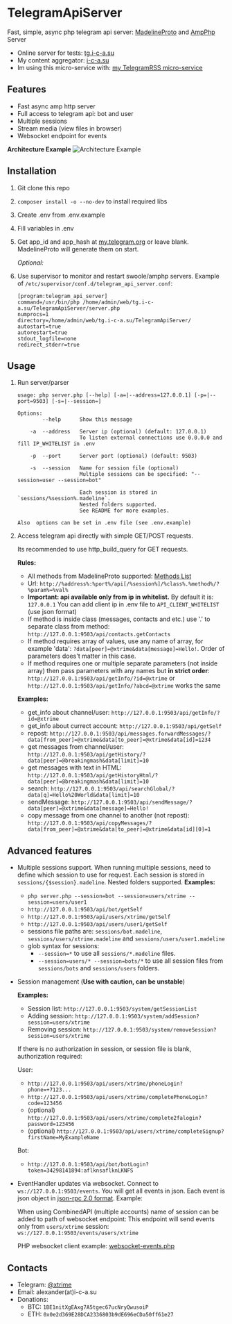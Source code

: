 # TelegramApiServer
Fast, simple, async php telegram api server: 
[MadelineProto](https://github.com/danog/MadelineProto) and [AmpPhp](https://github.com/amphp/amp) Server

* Online server for tests: [tg.i-c-a.su](https://tg.i-c-a.su)
* My content aggregator: [i-c-a.su](https://i-c-a.su)
* Im using this micro-service with: [my TelegramRSS micro-service](https://github.com/xtrime-ru/TelegramRSS) 

## Features

* Fast async amp http server
* Full access to telegram api: bot and user
* Multiple sessions
* Stream media (view files in browser)
* Websocket endpoint for events

**Architecture Example**
![Architecture Example](https://hsto.org/webt/j-/ob/ky/j-obkye1dv68ngsrgi12qevutra.png)
 
## Installation

1. Git clone this repo
1. `composer install -o --no-dev` to install required libs
1. Create .env from .env.example
1. Fill variables in .env
1. Get app_id and app_hash at [my.telegram.org](https://my.telegram.org/) or leave blank.
   MadelineProto will generate them on start.

     _Optional:_
1. Use supervisor to monitor and restart swoole/amphp servers. Example of `/etc/supervisor/conf.d/telegram_api_server.conf`: 
     ```
    [program:telegram_api_server]
    command=/usr/bin/php /home/admin/web/tg.i-c-a.su/TelegramApiServer/server.php
    numprocs=1
    directory=/home/admin/web/tg.i-c-a.su/TelegramApiServer/
    autostart=true
    autorestart=true
    stdout_logfile=none
    redirect_stderr=true
     ```

## Usage

1. Run server/parser
    ```
    usage: php server.php [--help] [-a=|--address=127.0.0.1] [-p=|--port=9503] [-s=|--session=]
    
    Options:
            --help      Show this message
            
        -a  --address   Server ip (optional) (default: 127.0.0.1)
                        To listen external connections use 0.0.0.0 and fill IP_WHITELIST in .env
                        
        -p  --port      Server port (optional) (default: 9503)
        
        -s  --session   Name for session file (optional)
                        Multiple sessions can be specified: "--session=user --session=bot"
                        
                        Each session is stored in `sessions/%session%.madeline`. 
                        Nested folders supported.
                        See README for more examples.
   
    Also  options can be set in .env file (see .env.example)
    ```
1. Access telegram api directly with simple GET/POST requests.
    
    Its recommended to use http_build_query for GET requests.
    
    **Rules:**
    * All methods from MadelineProto supported: [Methods List](https://docs.madelineproto.xyz/API_docs/methods/)
    * Url: `http://%address%:%port%/api[/%session%]/%class%.%method%/?%param%=%val%`
    * <b>Important: api available only from ip in whitelist.</b> 
        By default it is: `127.0.0.1`
        You can add client ip in .env file to `API_CLIENT_WHITELIST` (use json format)
    * If method is inside class (messages, contacts and etc.) use '.' to separate class from method: 
        `http://127.0.0.1:9503/api/contacts.getContacts`
    * If method requires array of values, use any name of array, for example 'data': 
        `?data[peer]=@xtrime&data[message]=Hello!`. Order of parameters does't matter in this case.
    * If method requires one or multiple separate parameters (not inside array) then pass parameters with any names but **in strict order**: 
        `http://127.0.0.1:9503/api/getInfo/?id=@xtrime` or `http://127.0.0.1:9503/api/getInfo/?abcd=@xtrime` works the same

    **Examples:**
    * get_info about channel/user: `http://127.0.0.1:9503/api/getInfo/?id=@xtrime`
    * get_info about currect account: `http://127.0.0.1:9503/api/getSelf`
    * repost: `http://127.0.0.1:9503/api/messages.forwardMessages/?data[from_peer]=@xtrime&data[to_peer]=@xtrime&data[id]=1234`
    * get messages from channel/user: `http://127.0.0.1:9503/api/getHistory/?data[peer]=@breakingmash&data[limit]=10`
    * get messages with text in HTML: `http://127.0.0.1:9503/api/getHistoryHtml/?data[peer]=@breakingmash&data[limit]=10`
    * search: `http://127.0.0.1:9503/api/searchGlobal/?data[q]=Hello%20World&data[limit]=10`
    * sendMessage: `http://127.0.0.1:9503/api/sendMessage/?data[peer]=@xtrime&data[message]=Hello!`
    * copy message from one channel to another (not repost): `http://127.0.0.1:9503/api/copyMessages/?data[from_peer]=@xtrime&data[to_peer]=@xtrime&data[id][0]=1`

## Advanced features

* Multiple sessions support. 
    When running  multiple sessions, need to define which session to use for request.
    Each session is stored in `sessions/{$session}.madeline`. Nested folders supported.
    **Examples:**
    * `php server.php --session=bot --session=users/xtrime --session=users/user1`
    * `http://127.0.0.1:9503/api/bot/getSelf`
    * `http://127.0.0.1:9503/api/users/xtrime/getSelf` 
    * `http://127.0.0.1:9503/api/users/user1/getSelf`
    * sessions file paths are: `sessions/bot.madeline`, `sessions/users/xtrime.madeline` and `sessions/users/user1.madeline`
    * glob syntax for sessions:
        * `--session=*` to use all `sessions/*.madeline` files.
        * `--session=users/* --session=bots/*`  to use all session files from `sessions/bots` and `sessions/users` folders. 
* Session management (**Use with caution, can be unstable**)
    
    **Examples:**
    * Session list: `http://127.0.0.1:9503/system/getSessionList`
    * Adding session: `http://127.0.0.1:9503/system/addSession?session=users/xtrime`
    * Removing session: `http://127.0.0.1:9503/system/removeSession?session=users/xtrime`
       
    If there is no authorization in session, or session file is blank, authorization required:
    
    User: 
    * `http://127.0.0.1:9503/api/users/xtrime/phoneLogin?phone=+7123...`
    * `http://127.0.0.1:9503/api/users/xtrime/completePhoneLogin?code=123456`
    * (optional) `http://127.0.0.1:9503/api/users/xtrime/complete2falogin?password=123456`
    * (optional) `http://127.0.0.1:9503/api/users/xtrime/completeSignup?firstName=MyExampleName`
    
    Bot:
    * `http://127.0.0.1:9503/api/bot/botLogin?token=34298141894:aflknsaflknLKNFS`
* EventHandler updates via websocket. Connect to `ws://127.0.0.1:9503/events`. You will get all events in json.
    Each event is json object in [json-rpc 2.0 format](https://www.jsonrpc.org/specification#response_object). Example: 
    
    When using CombinedAPI (multiple accounts) name of session can be added to path of websocket endpoint: 
    This endpoint will send events only from `users/xtrime` session: `ws://127.0.0.1:9503/events/users/xtrime`
    
    PHP websocket client example: [websocket-events.php](https://github.com/xtrime-ru/TelegramApiServer/blob/master/examples/websocket-events.php)

## Contacts

* Telegram: [@xtrime](tg://resolve?domain=xtrime)
* Email: alexander(at)i-c-a.su
* Donations:
    * BTC: `1BE1nitXgEAxg7A5tgec67ucNryQwusoiP`
    * ETH: `0x0e2d369E28DCA2336803b9dE696eCDa50ff61e27`
